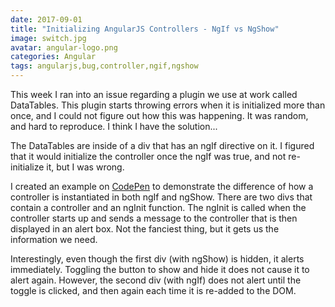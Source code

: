 ```yaml
---
date: 2017-09-01
title: "Initializing AngularJS Controllers - NgIf vs NgShow"
image: switch.jpg
avatar: angular-logo.png
categories: Angular
tags: angularjs,bug,controller,ngif,ngshow
---
```

This week I ran into an issue regarding a plugin we use at work called DataTables.  This plugin starts throwing errors when it is initialized more than once, and I could not figure out how this was happening.  It was random, and hard to reproduce.  I think I have the solution...

The DataTables are inside of a div that has an ngIf directive on it.  I figured that it would initialize the controller once the ngIf was true, and not re-initialize it, but I was wrong.

I created an example on [CodePen](https://codepen.io/ChrisPerko/pen/XaoyEQ) to demonstrate the difference of how a controller is instantiated in both ngIf and ngShow.  There are two divs that contain a controller and an ngInit function.  The ngInit is called when the controller starts up and sends a message to the controller that is then displayed in an alert box.  Not the fanciest thing, but it gets us the information we need.

Interestingly, even though the first div (with ngShow) is hidden, it alerts immediately.  Toggling the button to show and hide it does not cause it to alert again.  However, the second div (with ngIf) does not alert until the toggle is clicked, and then again each time it is re-added to the DOM.
